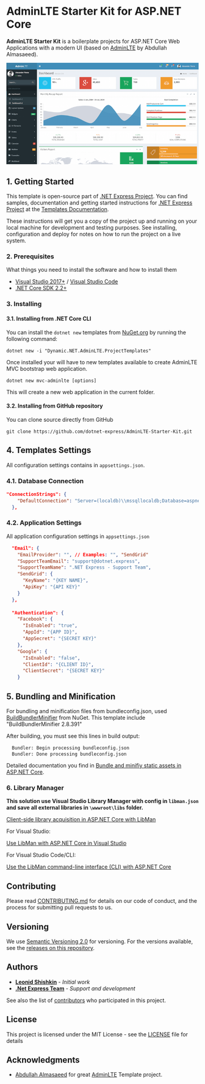 ﻿# AdminLTE Starter Kit for ASP.NET Core

**AdminLTE Starter Kit** is a boilerplate projects for ASP.NET Core Web Applications with a modern UI (based on [AdminLTE](https://adminlte.io) by Abdullah Almasaeed).

![](docs/images/AdminLTE2.1.png)


## 1. Getting Started

This template is open-source part of [.NET Express Project](https://dotnet.express). You can find samples, documentation and getting started instructions for [.NET Express Project](https://dotnet.express/templates) at the [Templates Documentation](https://docs.dotnet.express/templates/).

These instructions will get you a copy of the project up and running on your local machine for development and testing purposes.
See installing, configuration and deploy for notes on how to run the project on a live system.


### 2. Prerequisites

What things you need to install the software and how to install them

* [Visual Studio 2017+](https://www.visualstudio.com/vs/) / [Visual Studio Code](https://code.visualstudio.com/)
* [.NET Core SDK 2.2+](https://www.microsoft.com/net/download/)


### 3. Installing

#### 3.1. Installing from .NET Core CLI

You can install the ```dotnet new``` templates from [NuGet.org](https://www.nuget.org/) by running the following command:

```shell
dotnet new -i "Dynamic.NET.AdminLTE.ProjectTemplates"
```
Once installed your will have to new templates available to create AdminLTE MVC bootstrap web application.

```shell
dotnet new mvc-adminlte [options]
```

This will create a new web application in the current folder. 

#### 3.2. Installing from GitHub repository

You can clone source directly from GitHub

```shell
git clone https://github.com/dotnet-express/AdminLTE-Starter-Kit.git
```

## 4. Templates Settings

All configuration settings contains in ```appsettings.json```.

### 4.1. Database Connection

```json
"ConnectionStrings": {
    "DefaultConnection": "Server=(localdb)\\mssqllocaldb;Database=aspnet-Company.WebApplication1-53bc9b9d-9d6a-45d4-8429-2a2761773502;Trusted_Connection=True;MultipleActiveResultSets=true"
  },
```

### 4.2. Application Settings

All application configuration settings in ```appsettings.json```

```json
  "Email": {
    "EmailProvider": "", // Examples: "", "SendGrid"
    "SupportTeamEmail": "support@dotnet.express",
    "SupportTeamName": ".NET Express - Support Team",
    "SendGrid": {
      "KeyName": "{KEY NAME}",
      "ApiKey": "{API KEY}"
    }
  },

  "Authentication": {
    "Facebook": {
      "IsEnabled": "true",
      "AppId": "{APP ID}",
      "AppSecret": "{SECRET KEY}"
    },
    "Google": {
      "IsEnabled": "false",
      "ClientId": "{CLIENT ID}",
      "ClientSecret": "{SECRET KEY}"
    }
```


## 5. Bundling and Minification

For bundling and minification files from bundleconfig.json, used [BuildBundlerMinifier](https://www.nuget.org/packages/BuildBundlerMinifier/) from NuGet.
This template include "BuildBundlerMinifier 2.8.391"

After building, you must see this lines in build output:
```shell
  Bundler: Begin processing bundleconfig.json
  Bundler: Done processing bundleconfig.json
```

Detailed documentation you find in [Bundle and minifiy static assets in ASP.NET Core](https://docs.microsoft.com/en-us/aspnet/core/client-side/bundling-and-minification?view=aspnetcore-2.0&tabs=netcore-cli%2Caspnetcore2x#build-time-execution-of-bundling-and-minification). 


### 6. Library Manager

**This solution use Visual Studio Library Manager with config in ```libman.json``` and save all external libraries in ```\wwwroot\libs``` folder.**

[Client-side library acquisition in ASP.NET Core with LibMan](https://docs.microsoft.com/en-us/aspnet/core/client-side/libman/?view=aspnetcore-2.2)

For Visual Studio:

[Use LibMan with ASP.NET Core in Visual Studio](https://docs.microsoft.com/en-us/aspnet/core/client-side/libman/libman-vs?view=aspnetcore-2.2)

For Visual Studio Code/CLI:

[Use the LibMan command-line interface (CLI) with ASP.NET Core](https://docs.microsoft.com/en-us/aspnet/core/client-side/libman/libman-cli?view=aspnetcore-2.2)



## Contributing

Please read [CONTRIBUTING.md](CONTRIBUTING.md) for details on our code of conduct, and the process for submitting pull requests to us.

## Versioning

We use [Semantic Versioning 2.0](http://semver.org/) for versioning. For the versions available, see the [releases on this repository](https://github.com/dynamic-technologies/ASP.NET-Core-2.0-AdminLTE-Templates/releases). 

## Authors

* **[Leonid Shishkin](https://github.com/leonex)** - *Initial work*
* **[.Net Express Team](https://github.com/dotnet-express)** - *Support and development*

See also the list of [contributors](https://github.com/dotnet-express/AdminLTE/contributors) who participated in this project.

## License

This project is licensed under the MIT License - see the [LICENSE](https://opensource.org/licenses/MIT) file for details

## Acknowledgments

* [Abdullah Almasaeed](https://adminlte.io/about) for great [AdminLTE](https://adminlte.io) Template project.
